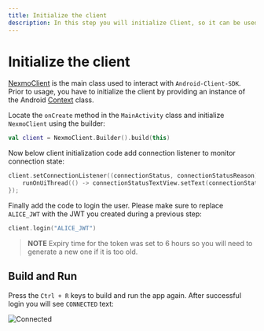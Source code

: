 ```yaml
---
title: Initialize the client
description: In this step you will initialize Client, so it can be used within the application.
---
```


# Initialize the client

[NexmoClient](https://developer.nexmo.com/sdk/stitch/android/com/nexmo/client/NexmoClient.html) is the main class used to interact with `Android-Client-SDK`. Prior to usage, you have to initialize the client by providing an instance of the Android [Context](https://developer.android.com/reference/android/content/Context) class. 

Locate the `onCreate` method in the `MainActivity` class and initialize `NexmoClient` using the builder:

```kotlin
val client = NexmoClient.Builder().build(this)
```

Now below client initialization code add connection listener to monitor connection state:

```kotlin
client.setConnectionListener((connectionStatus, connectionStatusReason) -> {
    runOnUiThread(() -> connectionStatusTextView.setText(connectionStatus.toString()));
});
``` 

 Finally add the code to login the user. Please make sure to replace `ALICE_JWT` with the JWT you created during a previous step:

```kotlin
client.login("ALICE_JWT")
```

> **NOTE** Expiry time for the token was set to 6 hours so you will need to generate a new one if it is too old.

## Build and Run

Press the `Ctrl + R` keys to build and run the app again. After successful login you will see `CONNECTED` text:

![Connected](/screenshots/tutorials/client-sdk/phone-to-app/connected.png)
